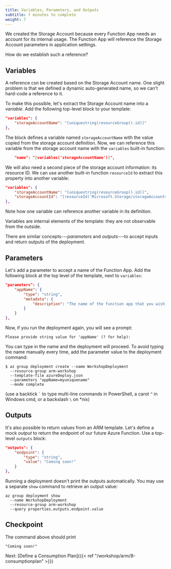 ```yaml
---
title: Variables, Parameters, and Outputs
subtitle: 7 minutes to complete
weight: 7
---
```


We created the Storage Account because every Function App needs an account for its internal usage. The Function App will reference the Storage Account parameters in application settings.

How do we establish such a reference?

## Variables

A reference csn be created based on the Storage Account name. One slight problem is that we defined a dynamic auto-generated name, so we can't hard-code a reference to it.

To make this possible, let's extract the Storage Account name into a *variable*. Add the following top-level block to your template:

``` json
"variables": {
    "storageAccountName": "[uniquestring(resourceGroup().id)]"
},
```

The block defines a variable named `storageAccountName` with the value copied from the storage account definition. Now, we can reference this variable from the storage account name with the `variables` built-in function:

``` json
    "name": "[variables('storageAccountName')]",
```

We will also need a second piece of the storage account information: its resource ID. We can use another built-in function `resourceId` to extract this property into another variable:

``` json
"variables": {
    "storageAccountName": "[uniquestring(resourceGroup().id)]",
    "storageAccountId": "[resourceId('Microsoft.Storage/storageAccounts', variables('storageAccountName'))]"
},
```

Note how one variable can reference another variable in its definition.

Variables are internal elements of the template: they are not observable from the outside.

There are similar concepts---*parameters* and *outputs*---to accept inputs and return outputs of the deployment.

## Parameters

Let's add a parameter to accept a name of the Function App. Add the following block at the top level of the template, next to `variables`:

``` json
"parameters": {
    "appName": {
        "type": "string",
        "metadata": {
            "description": "The name of the function app that you wish to create."
        }
    }
},
```

Now, if you run the deployment again, you will see a prompt:

```
Please provide string value for 'appName' (? for help):
```

You can type in the name and the deployment will proceed. To avoid typing the name manually every time, add the parameter value to the deployment command:

```
$ az group deployment create --name WorkshopDeployment
  --resource-group arm-workshop
  --template-file azureDeploy.json
  --parameters "appName=myuniquename"
  --mode complete
```

(use a backtick `` ` `` to type multi-line commands in PowerShell, a carot `^` in Windows cmd, or a backslash `\` on *nix)

## Outputs

It's also possible to return values from an ARM template. Let's define a mock *output* to return the endpoint of our future Azure Function. Use a top-level `outputs` block:

``` json
"outputs": {
    "endpoint": {
        "type": "string",
        "value": "Coming soon!"
    }
},
```

Running a deployment doesn't print the outputs automatically. You may use a separate `show` command to retrieve an output value:

```
az group deployment show
  --name WorkshopDeployment
  --resource-group arm-workshop
  --query properties.outputs.endpoint.value
```

## Checkpoint

The command above should print

```
"Coming soon!"
```

Next: [Define a Consumption Plan]({{< ref "/workshop/arm/8-consumptionplan" >}})